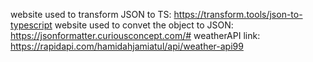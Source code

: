 website used to transform JSON to TS: https://transform.tools/json-to-typescript
website used to convet the object to JSON: https://jsonformatter.curiousconcept.com/#
weatherAPI link: https://rapidapi.com/hamidahjamiatul/api/weather-api99
